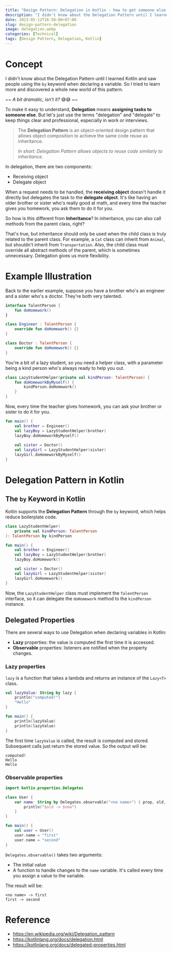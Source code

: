 ```yaml
---
title: "Design Pattern: Delegation in Kotlin - how to get someone else to do your homework"
description: "I didn't know about the Delegation Pattern until I learned Kotlin and saw people using the 'by' keyword when declaring a variable. So I tried to learn more and discovered a whole new world of this pattern."
date: 2023-05-12T16:50:00+07:00
slug: design-pattern-delegation
image: delegation.webp
categories: [Technical]
tags: [Design Pattern, Delegation, Kotlin]
---
```


# Concept

I didn't know about the Delegation Pattern until I learned Kotlin and saw people using the `by` keyword when declaring a variable. So I tried to learn more and discovered a whole new world of this pattern.

~~ *A bit dramatic, isn't it?* 😅😅 ~~

To make it easy to understand, **Delegation** means **assigning tasks to someone else**. But let's just use the terms "delegation" and "delegate" to keep things clear and professional, especially in work or interviews.

> The **Delegation Pattern** is an object-oriented design pattern that allows object composition to achieve the same code reuse as inheritance.
>
> *In short: Delegation Pattern allows objects to reuse code similarly to inheritance.*

In delegation, there are two components:

* Receiving object
* Delegate object

When a request needs to be handled, the **receiving object** doesn't handle it directly but delegates the task to the **delegate object**. It's like having an older brother or sister who's really good at math, and every time the teacher gives you homework, you ask them to do it for you.

So how is this different from **Inheritance**? In inheritance, you can also call methods from the parent class, right?

That's true, but inheritance should only be used when the child class is truly related to the parent class. For example, a `Cat` class can inherit from `Animal`, but shouldn't inherit from `Transportation`. Also, the child class must override all abstract methods of the parent, which is sometimes unnecessary. Delegation gives us more flexibility.

# Example Illustration

Back to the earlier example, suppose you have a brother who's an engineer and a sister who's a doctor. They're both very talented.

```kotlin
interface TalentPerson {
    fun doHomework()
}

class Engineer : TalentPerson {
    override fun doHomework() {}
}

class Doctor : TalentPerson {
    override fun doHomework() {}
}
```

You're a bit of a lazy student, so you need a helper class, with a parameter being a kind person who's always ready to help you out.

```kotlin
class LazyStudentHelper(private val kindPerson: TalentPerson) {
    fun doHomeworkByMyself() {
        kindPerson.doHomework()
    }
}
```

Now, every time the teacher gives homework, you can ask your brother or sister to do it for you.

```kotlin
fun main() {
    val brother = Engineer()
    val lazyBoy = LazyStudentHelper(brother)
    lazyBoy.doHomeworkByMyself()
    
    val sister = Doctor()
    val lazyGirl = LazyStudentHelper(sister)
    lazyGirl.doHomeworkByMyself()
}
```

# Delegation Pattern in Kotlin

## The `by` Keyword in Kotlin

Kotlin supports the **Delegation Pattern** through the `by` keyword, which helps reduce boilerplate code.

```kotlin
class LazyStudentHelper(
    private val kindPerson: TalentPerson
): TalentPerson by kindPerson

fun main() {
    val brother = Engineer()
    val lazyBoy = LazyStudentHelper(brother)
    lazyBoy.doHomework()

    val sister = Doctor()
    val lazyGirl = LazyStudentHelper(sister)
    lazyGirl.doHomework()
}
```

Now, the `LazyStudentHelper` class must implement the `TalentPerson` interface, so it can delegate the `doHomework` method to the `kindPerson` instance.

## Delegated Properties

There are several ways to use Delegation when declaring variables in Kotlin:

* **Lazy** properties: the value is computed the first time it is accessed.
* **Observable** properties: listeners are notified when the property changes.

### Lazy properties

`lazy` is a function that takes a lambda and returns an instance of the `Lazy<T>` class.

```kotlin
val lazyValue: String by lazy {
    println("computed!")
    "Hello"
}

fun main() {
    println(lazyValue)
    println(lazyValue)
}
```

The first time `lazyValue` is called, the result is computed and stored. Subsequent calls just return the stored value. So the output will be:

```
computed!
Hello
Hello
```

### Observable properties

```kotlin
import kotlin.properties.Delegates

class User {
    var name: String by Delegates.observable("<no name>") { prop, old, new ->
        println("$old -> $new")
    }
}

fun main() {
    val user = User()
    user.name = "first"
    user.name = "second"
}
```

`Delegates.observable()` takes two arguments:

* The initial value
* A function to handle changes to the `name` variable. It's called every time you assign a value to the variable.

The result will be:

```
<no name> -> first
first -> second
```

# Reference

* https://en.wikipedia.org/wiki/Delegation_pattern
* https://kotlinlang.org/docs/delegation.html
* https://kotlinlang.org/docs/delegated-properties.html
